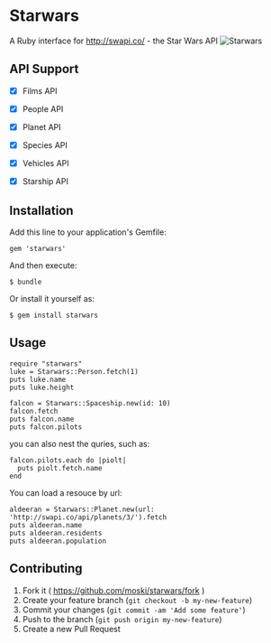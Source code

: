 # Starwars

A Ruby interface for http://swapi.co/ - the Star Wars API
![Starwars](https://s3.amazonaws.com/f.cl.ly/items/1r2F2K460v1R2o011n1M/star-wars-evolution-evolution-funny.jpg)

## API Support
- [x] Films API
- [x] People API
- [x] Planet API
- [x] Species API
- [x] Vehicles API
- [x] Starship API


## Installation

Add this line to your application's Gemfile:

    gem 'starwars'

And then execute:

    $ bundle

Or install it yourself as:

    $ gem install starwars

## Usage
    require "starwars"
    luke = Starwars::Person.fetch(1)
    puts luke.name
    puts luke.height

    falcon = Starwars::Spaceship.new(id: 10)
    falcon.fetch
    puts falcon.name
    puts falcon.pilots

  you can also nest the quries, such as:
    
    falcon.pilots.each do |piolt|
      puts piolt.fetch.name
    end

  You can load a resouce by url:

    aldeeran = Starwars::Planet.new(url: 'http://swapi.co/api/planets/3/').fetch
    puts aldeeran.name
    puts aldeeran.residents
    puts aldeeran.population

## Contributing

1. Fork it ( https://github.com/moski/starwars/fork )
2. Create your feature branch (`git checkout -b my-new-feature`)
3. Commit your changes (`git commit -am 'Add some feature'`)
4. Push to the branch (`git push origin my-new-feature`)
5. Create a new Pull Request
